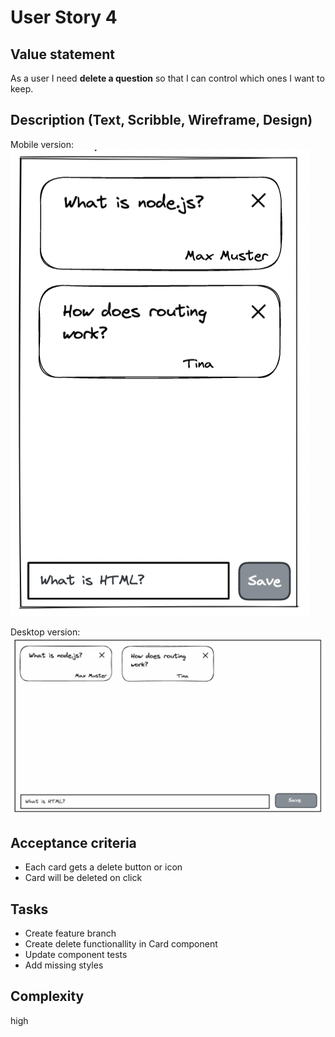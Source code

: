 # User Story 4

## Value statement

As a user
I need **delete a question**
so that I can control which ones I want to keep.

## Description (Text, Scribble, Wireframe, Design)

Mobile version:
![user story 4 mobile](./assets/user_story_4_mobile.png)

Desktop version:
![user story 4 desktop](./assets/user_story_4_desktop.png)

## Acceptance criteria

- Each card gets a delete button or icon
- Card will be deleted on click

## Tasks

- Create feature branch
- Create delete functionallity in Card component
- Update component tests
- Add missing styles

## Complexity

high
